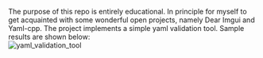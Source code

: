 The purpose of this repo is entirely educational. In principle for myself to get acquainted with some wonderful open projects, namely Dear Imgui and Yaml-cpp. The project implements a simple yaml validation tool. Sample results are shown below:   
![yaml_validation_tool](https://user-images.githubusercontent.com/15609233/179368310-21409206-f21d-423d-912c-b4cc2ee7280b.gif)
